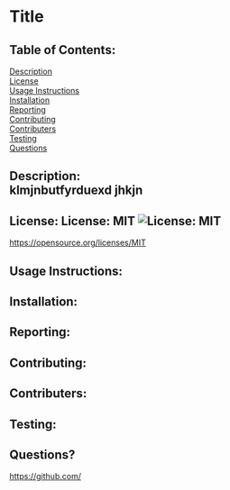 
  # Title
  ## Table of Contents:
  [Description](https://github.com/heyitsmejadah/read-me-generator/edit/main/README.md#description)<br>
  [License](https://github.com/heyitsmejadah/read-me-generator/edit/main/README.md#license)<br>
  [Usage Instructions](https://github.com/heyitsmejadah/read-me-generator/edit/main/README.md#how-to-use)<br>
  [Installation](https://github.com/heyitsmejadah/read-me-generator/edit/main/README.md#installation)<br>
  [Reporting](https://github.com/heyitsmejadah/read-me-generator/edit/main/README.md#reporting)<br>
  [Contributing](https://github.com/heyitsmejadah/read-me-generator/edit/main/README.md#contributing)<br>
  [Contributers](https://github.com/heyitsmejadah/read-me-generator/edit/main/README.md#contributers)<br>
  [Testing](https://github.com/heyitsmejadah/read-me-generator/edit/main/README.md#testing)<br>
  [Questions](https://github.com/heyitsmejadah/read-me-generator/edit/main/README.md#questions)<br>
  ## Description: <br> klmjnbutfyrduexd jhkjn
  ## License: License: MIT ![License: MIT](https://img.shields.io/badge/License-MIT-yellow.svg)
  https://opensource.org/licenses/MIT
  ## Usage Instructions: 
  ## Installation: 
  ## Reporting: 
  ## Contributing: 
  ## Contributers: 
  ## Testing: 
  ## Questions?
  https://github.com/
  